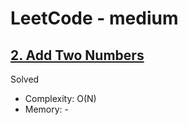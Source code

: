 # LeetCode - medium

## [2. Add Two Numbers](https://leetcode.com/problems/add-two-numbers/)

Solved

* Complexity: O(N)
* Memory: -
